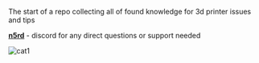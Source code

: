 The start of a repo collecting all of found knowledge for 3d printer issues and tips

<u>**n5rd**</u> - discord for any direct questions or support needed


![cat1](https://github.com/n5rd/printer-tips/assets/112906511/1f217435-1fe5-45d7-8c68-5625ec66da5c)
